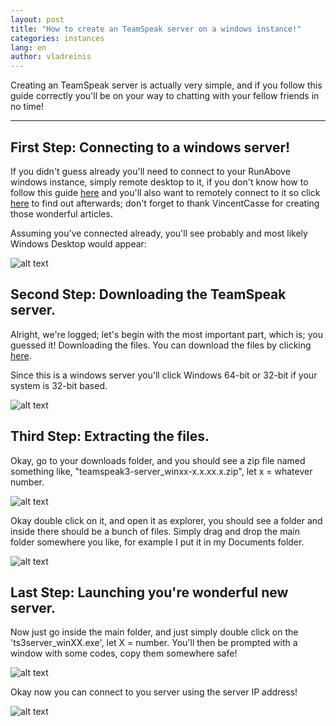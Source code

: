 ```yaml
---
layout: post
title: "How to create an TeamSpeak server on a windows instance!"
categories: instances
lang: en
author: vladreinis
---
```


Creating an TeamSpeak server is actually very simple, and if you follow this guide correctly
you'll be on your way to chatting with your fellow friends in no time!

--------------------------

First Step: Connecting to a windows server!
--------------------------
If you didn't guess already you'll need to connect to your RunAbove windows instance, simply remote desktop to it, if you don't know how to follow this guide [here](https://github.com/runabove/knowledge-base/blob/master/en/_posts/2014-05-16-how-to-create-a-windows-instance.markdown) and you'll also want to remotely connect to it so click [here](https://github.com/vladreinis/knowledge-base/blob/master/en/_posts/2014-05-20-how-to-configure-remote-desktop-on-windows-server.markdown) to find out afterwards; don't forget to thank VincentCasse for creating those wonderful articles.

Assuming you've connected already, you'll see probably and most likely Windows Desktop would appear:

![alt text](http://puu.sh/cOEqz/b103b35d59.png "windows desktop")

Second Step: Downloading the TeamSpeak server.
--------------------------
Alright, we're logged; let's begin with the most important part, which is; you guessed it! Downloading the files.
You can download the files by clicking [here](http://www.teamspeak.com/?page=downloads).

Since this is a windows server you'll click Windows 64-bit or 32-bit if your system is 32-bit based.

![alt text](http://puu.sh/cOECz/b2bf52506c.png "windows desktop")

Third Step: Extracting the files.
--------------------------
Okay, go to your downloads folder, and you should see a zip file named something like, "teamspeak3-server_winxx-x.x.xx.x.zip", let x = whatever number.

![alt text](http://puu.sh/cOEKw/46457dc5bb.png "windows desktop")

Okay double click on it, and open it as explorer, you should see a folder and inside there should be a bunch of files.
Simply drag and drop the main folder somewhere you like, for example I put it in my Documents folder.

![alt text](http://puu.sh/cOEXv/8173c9f8e8.png "windows desktop")

Last Step: Launching you're wonderful new server.
--------------------------

Now just go inside the main folder, and just simply double click on the 'ts3server_winXX.exe', let X = number.
You'll then be prompted with a window with some codes, copy them somewhere safe!

![alt text](http://puu.sh/cOFp8/74d22bd3d7.png "windows desktop")

Okay now you can connect to you server using the server IP address!

![alt text](http://puu.sh/cOF8l/9e7a621d29.png "windows desktop")
